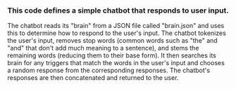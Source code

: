 ### This code defines a simple chatbot that responds to user input.
The chatbot reads its "brain" from a JSON file called "brain.json" and uses this to determine how to respond to the user's input. The chatbot tokenizes the user's input, removes stop words (common words such as "the" and "and" that don't add much meaning to a sentence), and stems the remaining words (reducing them to their base form). It then searches its brain for any triggers that match the words in the user's input and chooses a random response from the corresponding responses. The chatbot's responses are then concatenated and returned to the user.
